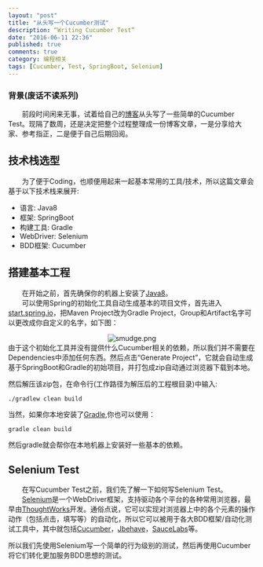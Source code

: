 ```yaml
---
layout: "post"
title: "从头写一个Cucumber测试"
description: “Writing Cucumber Test”
date: "2016-06-11 22:36"
published: true
comments: true
category: 编程相关
tags: [Cucumber, Test, SpringBoot, Selenium]
---
```

### 背景(废话不读系列)
&emsp;&emsp;前段时间闲来无事，试着给自己的[博客]({{site.url}})从头写了一些简单的Cucumber Test。现隔了数周，还是决定把整个过程整理成一份博客文章，一是分享给大家、参考指正，二是便于自己后期回阅。

<!--more-->

## 技术栈选型
&emsp;&emsp;为了便于Coding，也顺便用起来一起基本常用的工具/技术，所以这篇文章会基于以下技术栈来展开:

- 语言: Java8
- 框架: SpringBoot
- 构建工具: Gradle
- WebDriver: Selenium
- BDD框架: Cucumber

## 搭建基本工程
&emsp;&emsp;在开始之前，首先确保你的机器上安装了[Java8](http://www.oracle.com/technetwork/java/javase/downloads/jdk8-downloads-2133151.html)。<br/>
&emsp;&emsp;可以使用Spring的初始化工具自动生成基本的项目文件，首先进入[start.spring.io](https://start.spring.io/)，把Maven Project改为Gradle Project，Group和Artifact名字可以更改成你自定义的名字，如下图：
<center><img class="center" src="{{ site.url }}/images/2016/cucumber01.png" alt="smudge.png"></center>
由于这个初始化工具并没有提供什么Cucumber相关的依赖，所以我们并不需要在Dependencies中添加任何东西。然后点击“Generate Project”，它就会自动生成基于SpringBoot和Gradle的初始项目，并打包成zip自动通过浏览器下载到本地。<br/>

然后解压该zip包，在命令行(工作路径为解压后的工程根目录)中输入:

```
./gradlew clean build
```

当然，如果你本地安装了[Gradle](http://gradle.org/),你也可以使用：

```
gradle clean build
```
然后gradle就会帮你在本地机器上安装好一些基本的依赖。

## Selenium Test
&emsp;&emsp;在写Cucumber Test之前，我们先了解一下如何写Selenium Test。<br/>
&emsp;&emsp;[Selenium](http://www.seleniumhq.org/)是一个WebDriver框架，支持驱动各个平台的各种常用浏览器，最早由[ThoughtWorks](https://thoughtworks.com)开发。通俗点说，它可以实现对浏览器上中的各个元素的操作动作（包括点击，填写等）的自动化，所以它可以被用于各大BDD框架/自动化测试工具中，其中就包括[Cucumber](https://cucumber.io/)，[Jbehave](http://jbehave.org/)，[SauceLabs](https://saucelabs.com/)等。

所以我们先使用Selenium写一个简单的行为级别的测试，然后再使用Cucumber将它们转化更加服务BDD思想的测试。
